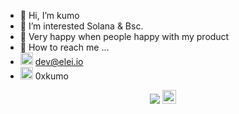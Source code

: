 - 🎌 Hi, I’m kumo
- 🧐 I’m interested Solana & Bsc.
- 🤣 Very happy when people happy with my product
- 🚀 How to reach me ...
- <img src="https://cdn-icons-png.flaticon.com/256/10505/10505856.png" width="20" height="20"> dev@elei.io
- <img src="https://github.com/kagypony/kagypony/assets/114330558/d134748b-7e3a-4e07-b5b1-5a1115b2ca1a" width="20" height="20"> 0xkumo

<p align="center">
    <img src="https://visitor-badge.laobi.icu/badge?page_id=happyday03518"/>
    <a>
    <img src="https://media.giphy.com/media/hvRJCLFzcasrR4ia7z/giphy.gif" width="22px">
</p>


